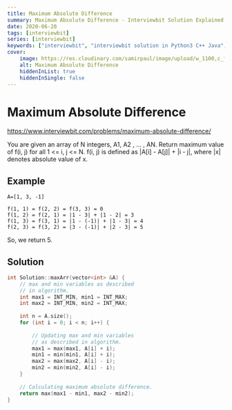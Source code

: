 ```yaml
---
title: Maximum Absolute Difference
summary: Maximum Absolute Difference - Interviewbit Solution Explained
date: 2020-06-20
tags: [interviewbit]
series: [interviewbit]
keywords: ["interviewbit", "interviewbit solution in Python3 C++ Java", "Maximum Absolute Difference Solution Explained"]
cover:
    image: https://res.cloudinary.com/samirpaul/image/upload/w_1100,c_fit,co_rgb:FFFFFF,l_text:Arial_75_bold:Maximum Absolute Difference - Solution Explained/problem-solving.webp
    alt: Maximum Absolute Difference
    hiddenInList: true
    hiddenInSingle: false
---
```


# Maximum Absolute Difference

https://www.interviewbit.com/problems/maximum-absolute-difference/

You are given an array of N integers, A1, A2 , ... , AN. Return maximum value of f(i, j) for all 1 <= i, j <= N.
f(i, j) is defined as |A[i] - A[j]| + |i - j|, where |x| denotes absolute value of x.

## Example
```
A=[1, 3, -1]

f(1, 1) = f(2, 2) = f(3, 3) = 0
f(1, 2) = f(2, 1) = |1 - 3| + |1 - 2| = 3
f(1, 3) = f(3, 1) = |1 - (-1)| + |1 - 3| = 4
f(2, 3) = f(3, 2) = |3 - (-1)| + |2 - 3| = 5
```

So, we return 5.

## Solution

```cpp
int Solution::maxArr(vector<int> &A) {
    // max and min variables as described 
    // in algorithm. 
    int max1 = INT_MIN, min1 = INT_MAX; 
    int max2 = INT_MIN, min2 = INT_MAX; 
  
    int n = A.size();
    for (int i = 0; i < n; i++) { 
  
        // Updating max and min variables 
        // as described in algorithm. 
        max1 = max(max1, A[i] + i); 
        min1 = min(min1, A[i] + i); 
        max2 = max(max2, A[i] - i); 
        min2 = min(min2, A[i] - i); 
    } 
  
    // Calculating maximum absolute difference. 
    return max(max1 - min1, max2 - min2);     
}
```

